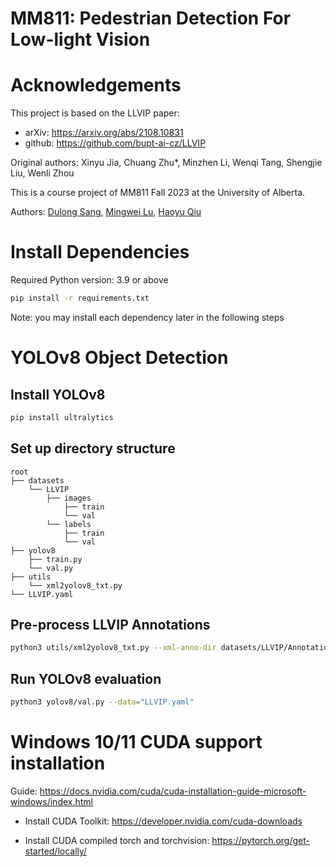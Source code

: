 # MM811: Pedestrian Detection For Low-light Vision

# Acknowledgements
This project is based on the LLVIP paper:
- arXiv: https://arxiv.org/abs/2108.10831
- github: https://github.com/bupt-ai-cz/LLVIP

Original authors: Xinyu Jia, Chuang Zhu*, Minzhen Li, Wenqi Tang, Shengjie Liu, Wenli Zhou

This is a course project of MM811 Fall 2023 at the University of Alberta.

Authors: [Dulong Sang](dulong@ualberta.ca), [Mingwei Lu](mlu1@ualberta.ca), [Haoyu Qiu](hqiu3@ualberta.ca)


# Install Dependencies

Required Python version: 3.9 or above

```bash
pip install -r requirements.txt
```
Note: you may install each dependency later in the following steps

# YOLOv8 Object Detection

## Install YOLOv8

```bash
pip install ultralytics
```

## Set up directory structure

```
root
├── datasets 
    └── LLVIP
        ├── images
            ├── train
            └── val
        └── labels
            ├── train
            └── val
├── yolov8
    ├── train.py
    └── val.py
├── utils
    └── xml2yolov8_txt.py
└── LLVIP.yaml
```

## Pre-process LLVIP Annotations

```bash
python3 utils/xml2yolov8_txt.py --xml-anno-dir datasets/LLVIP/Annotations --images-dir datasets/LLVIP/images/train
```

## Run YOLOv8 evaluation

```bash
python3 yolov8/val.py --data="LLVIP.yaml"
```

# Windows 10/11 CUDA support installation

Guide: https://docs.nvidia.com/cuda/cuda-installation-guide-microsoft-windows/index.html

- Install CUDA Toolkit:
https://developer.nvidia.com/cuda-downloads

- Install CUDA compiled torch and torchvision:
https://pytorch.org/get-started/locally/
